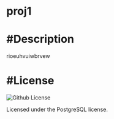 # proj1

  <h1>#Description</h1>

   rioeuhvuiwbrvew


   


   

   
   <h1>#License</h1>

   ![Github License](https://img.shields.io/badge/license-PostgreSQL-blue.svg)

  Licensed under the PostgreSQL license.
  
